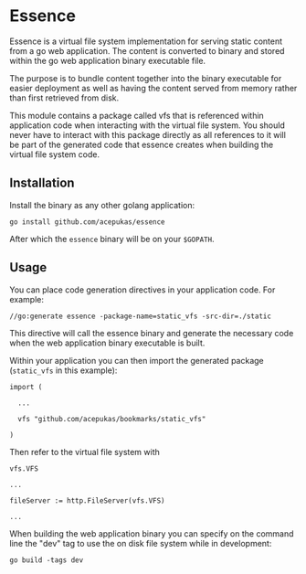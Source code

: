 # Essence

Essence is a virtual file system implementation for serving static content from a go web application. The content is converted to binary and stored within the go web application binary executable file.

The purpose is to bundle content together into the binary executable for easier deployment as well as having the content served from memory rather than first retrieved from disk.

This module contains a package called vfs that is referenced within application code when interacting with the virtual file system. You should never have to interact with this package directly as all references to it will be part of the generated code that essence creates when building the virtual file system code.

## Installation

Install the binary as any other golang application:

    go install github.com/acepukas/essence

After which the `essence` binary will be on your `$GOPATH`.

## Usage

You can place code generation directives in your application code. For example:

    //go:generate essence -package-name=static_vfs -src-dir=./static

This directive will call the essence binary and generate the necessary code when the web application binary executable is built.

Within your application you can then import the generated package (`static_vfs` in this example):

    import (

      ...

      vfs "github.com/acepukas/bookmarks/static_vfs"

    )

Then refer to the virtual file system with

    vfs.VFS

    ...

    fileServer := http.FileServer(vfs.VFS)

    ...

When building the web application binary you can specify on the command line the "dev" tag to use the on disk file system while in development:

    go build -tags dev
